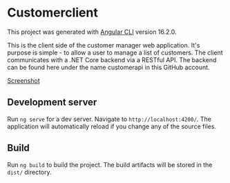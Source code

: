 # Customerclient

This project was generated with [Angular CLI](https://github.com/angular/angular-cli) version 16.2.0.

This is the client side of the customer manager web application. It's purpose is simple - to allow a user to manage a list of customers. The client communicates with a .NET Core backend via a RESTful API. The backend can be found here under the name customerapi in this GitHub account.

[Screenshot](screenshot.jpg)

## Development server

Run `ng serve` for a dev server. Navigate to `http://localhost:4200/`. The application will automatically reload if you change any of the source files.

## Build

Run `ng build` to build the project. The build artifacts will be stored in the `dist/` directory.

